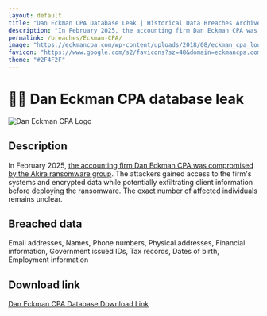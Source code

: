 ```yaml
---
layout: default
title: "Dan Eckman CPA Database Leak | Historical Data Breaches Archive"
description: "In February 2025, the accounting firm Dan Eckman CPA was compromised by the Akira ransomware group. You can download the entire database for free on HDBA."
permalink: /breaches/Eckman-CPA/
image: "https://eckmancpa.com/wp-content/uploads/2018/08/eckman_cpa_logo_white_335x50.png"
favicon: "https://www.google.com/s2/favicons?sz=48&domain=eckmancpa.com"
theme: "#2F4F2F"
---
```


# 🧑‍⚖️ Dan Eckman CPA database leak

![Dan Eckman CPA Logo](https://eckmancpa.com/wp-content/uploads/2018/08/eckman_cpa_logo_white_335x50.png)

## Description

In February 2025, <a href="https://redirect.trace.rip/?url=https://www.ransomware.live/id/RGFuIEVja21hbiBDUEFAYWtpcmE=" target="_blank" rel="noopener">the accounting firm Dan Eckman CPA was compromised by the Akira ransomware group</a>. The attackers gained access to the firm's systems and encrypted data while potentially exfiltrating client information before deploying the ransomware. The exact number of affected individuals remains unclear.

## Breached data

Email addresses, Names, Phone numbers, Physical addresses, Financial information, Government issued IDs, Tax records, Dates of birth, Employment information

## Download link

<a href="https://redirect.trace.rip/?url=https://web.archive.org/web/0/https://pastes.fmhy.net/qN3cNC" target="_blank" rel="noopener">Dan Eckman CPA Database Download Link</a>